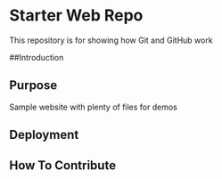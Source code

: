 # Starter Web Repo

This repository is for showing how Git and GitHub work

##Introduction

## Purpose

Sample website with plenty of files for demos

## Deployment

## How To Contribute